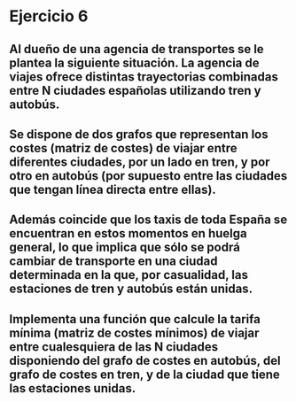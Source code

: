 # Ejercicio 6
## Al dueño de una agencia de transportes se le plantea la siguiente situación. La agencia de viajes ofrece distintas trayectorias combinadas entre N ciudades españolas utilizando tren y autobús. 
## Se dispone de dos grafos que representan los costes (matriz de costes) de viajar entre diferentes ciudades, por un lado en tren, y por otro en autobús (por supuesto entre las ciudades que tengan línea directa entre ellas). 
## Además coincide que los taxis de toda España se encuentran en estos momentos en huelga general, lo que implica que sólo se podrá cambiar de transporte en una ciudad determinada en la que, por casualidad, las estaciones de tren y autobús están unidas.
## Implementa una función que calcule la tarifa mínima (matriz de costes mínimos) de viajar entre cualesquiera de las N ciudades disponiendo del grafo de costes en autobús, del grafo de costes en tren, y de la ciudad que tiene las estaciones unidas.
